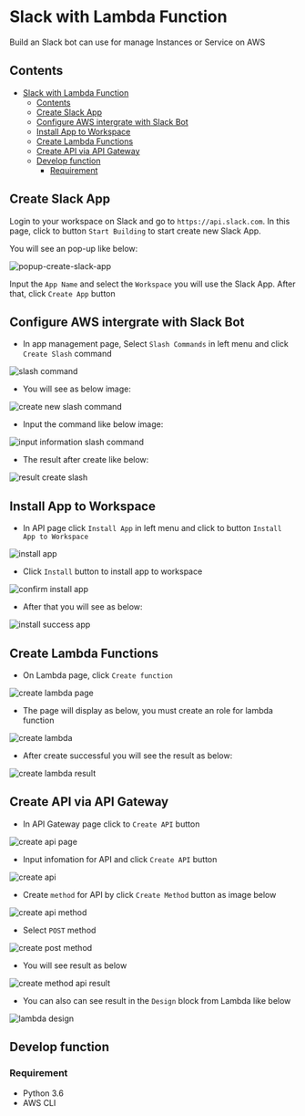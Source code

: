 # Slack with Lambda Function

Build an Slack bot can use for manage Instances or Service on AWS

## Contents

- [Slack with Lambda Function](#slack-with-lambda-function)
  - [Contents](#contents)
  - [Create Slack App](#create-slack-app)
  - [Configure AWS intergrate with Slack Bot](#configure-aws-intergrate-with-slack-bot)
  - [Install App to Workspace](#install-app-to-workspace)
  - [Create Lambda Functions](#create-lambda-functions)
  - [Create API via API Gateway](#create-api-via-api-gateway)
  - [Develop function](#develop-function)
    - [Requirement](#requirement)


## Create Slack App
Login to your workspace on Slack and go to `https://api.slack.com`. In this page, click to button `Start Building` to start create new Slack App.

You will see an pop-up like below:

![popup-create-slack-app](docs/images/popup-create-slack-app.png)

Input the `App Name` and select the `Workspace` you will use the Slack App. After that, click `Create App` button

## Configure AWS intergrate with Slack Bot

- In app management page, Select `Slash Commands` in left menu and click `Create Slash` command

![slash command](docs/images/create-slash.png)

- You will see as below image:

![create new slash command](docs/images/create-new-slash-command.png)

- Input the command like below image:

![input information slash command](docs/images/create-new-slash-command.png)

- The result after create like below:

![result create slash](docs/images/result-create-slash.png)

## Install App to Workspace

- In API page click `Install App` in left menu and click to button `Install App to Workspace`

![install app](docs/images/install-app.png)

- Click `Install` button to install app to workspace

![confirm install app](docs/images/confirm-install-app.png)

- After that you will see as below:

![install success app](docs/images/install-app-success.png)

## Create Lambda Functions

- On Lambda page, click `Create function`

![create lambda page](docs/images/create-lambda-page.png)

- The page will display as below, you must create an role for lambda function

![create lambda](docs/images/create-lambda-function.png)

- After create successful you will see the result as below:

![create lambda result](docs/images/lambda-function-screen.png)

## Create API via API Gateway

- In API Gateway page click to `Create API` button

![create api page](docs/images/create-api-page.png)

- Input infomation for API and click `Create API` button

![create api](docs/images/create-api.png)

- Create `method` for API by click `Create Method` button as image below

![create api method](docs/images/create-api-method-page.png)

- Select `POST` method

![create post method](docs/images/create-api-select-post.png)

- You will see result as below

![create method api result](docs/images/create-api-method-result.png)

- You can also can see result in the `Design` block from Lambda like below

![lambda design](docs/images/desgin-in-lambda.png)

## Develop function

### Requirement

- Python 3.6
- AWS CLI
